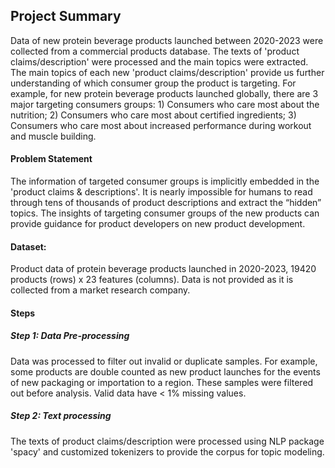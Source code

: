 ## Project Summary
Data of new protein beverage products launched between 2020-2023 were collected from a commercial products database. The texts of 'product claims/description' were processed and the main topics were extracted. The main topics of each new 'product claims/description' provide us further understanding of which consumer group the product is targeting. For example, for new protein beverage products launched globally, there are 3 major targeting consumers groups: 1) Consumers who care most about the nutrition; 2) Consumers who care most about certified ingredients; 3) Consumers who care most about increased performance during workout and muscle building.

#### Problem Statement
The information of targeted consumer groups is implicitly embedded in the 'product claims & descriptions'. It is nearly impossible for humans to read through tens of thousands of product descriptions and extract the “hidden” topics. The insights of targeting consumer groups of the new products can provide guidance for product developers on new product development.

#### Dataset:
Product data of protein beverage products launched in 2020-2023, 19420 products (rows) x 23 features (columns). Data is not provided as it is collected from a market research company.

#### Steps
##### Step 1: Data Pre-processing
Data was processed to filter out invalid or duplicate samples. For example, some products are double counted as new product launches for the events of new packaging or importation to a region. These samples were filtered out before analysis. Valid data have < 1% missing values.

##### Step 2: Text processing
The texts of product claims/description were processed using NLP package 'spacy' and customized tokenizers to provide the corpus for topic modeling.


